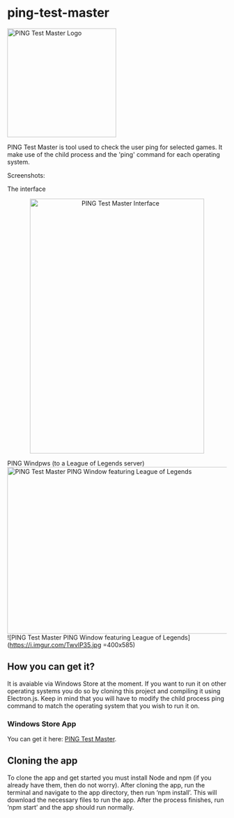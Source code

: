 # ping-test-master
<img alt="PING Test Master Logo" src="https://i.imgur.com/Oo3nLW7.png" data-canonical-src="https://i.imgur.com/Oo3nLW7.png" width="250" height="250" />

PING Test Master is tool used to check the user ping for selected games. It make use of the child process and the 'ping' command for each operating system.

Screenshots:

The interface
<center><img alt="PING Test Master Interface" src="https://i.imgur.com/LSdARby.png" data-canonical-src="https://i.imgur.com/LSdARby.png" width="400" height="585" /></center>

PING Windpws (to a League of Legends server)
<img alt="PING Test Master PING Window featuring League of Legends" src="https://i.imgur.com/TwvlP35.jpg" data-canonical-src="https://i.imgur.com/TwvlP35.jpg" width="683" height="383" />
![PING Test Master PING Window featuring League of Legends](https://i.imgur.com/TwvlP35.jpg =400x585)


## How you can get it?
It is avaiable via Windows Store at the moment. If you want to run it on other operating systems you do so by cloning this project and compiling it using Electron.js. Keep in mind that you will have to modify the child process ping command to match the operating system that you wish to run it on.

### Windows Store App
You can get it here: [PING Test Master](https://www.microsoft.com/store/apps/9MVL4MVZK4WF).

## Cloning the app
To clone the app and get started you must install Node and npm (if you already have them, then do not worry). After cloning the app, run the terminal and navigate to the app directory, then run ‘npm install’. This will download the necessary files to run the app. After the process finishes, run ’npm start’ and the app should run normally.
